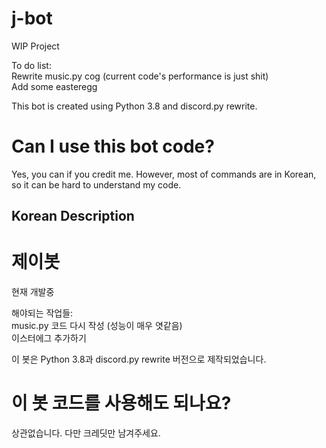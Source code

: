 # j-bot
WIP Project

To do list:  
Rewrite music.py cog (current code's performance is just shit)  
Add some easteregg  

This bot is created using Python 3.8 and discord.py rewrite.

# Can I use this bot code?
Yes, you can if you credit me. However, most of commands are in Korean, so it can be hard to understand my code.  

## Korean Description

# 제이봇
현재 개발중

해야되는 작업들:  
music.py 코드 다시 작성 (성능이 매우 엿같음)  
이스터에그 추가하기  

이 봇은 Python 3.8과 discord.py rewrite 버전으로 제작되었습니다.

# 이 봇 코드를 사용해도 되나요?
상관없습니다. 다만 크레딧만 남겨주세요.
